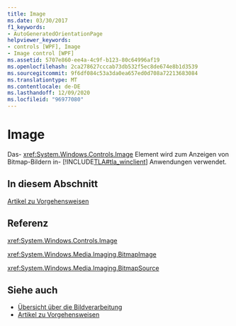 ```yaml
---
title: Image
ms.date: 03/30/2017
f1_keywords:
- AutoGeneratedOrientationPage
helpviewer_keywords:
- controls [WPF], Image
- Image control [WPF]
ms.assetid: 5707e860-ee4a-4c9f-b123-80c64996af19
ms.openlocfilehash: 2ca278627cccab73db532f5ec8de674e8b1d3539
ms.sourcegitcommit: 9f6df084c53a3da0ea657ed0d708a72213683084
ms.translationtype: MT
ms.contentlocale: de-DE
ms.lasthandoff: 12/09/2020
ms.locfileid: "96977080"
---
```

# <a name="image"></a>Image
Das- <xref:System.Windows.Controls.Image> Element wird zum Anzeigen von Bitmap-Bildern in- [!INCLUDE[TLA#tla_winclient](../../../includes/tlasharptla-winclient-md.md)] Anwendungen verwendet.  
  
## <a name="in-this-section"></a>In diesem Abschnitt  
 [Artikel zu Vorgehensweisen](image-how-to-topics.md)  
  
## <a name="reference"></a>Referenz  
 <xref:System.Windows.Controls.Image>  
  
 <xref:System.Windows.Media.Imaging.BitmapImage>  
  
 <xref:System.Windows.Media.Imaging.BitmapSource>  
  
## <a name="see-also"></a>Siehe auch

- [Übersicht über die Bildverarbeitung](../graphics-multimedia/imaging-overview.md)
- [Artikel zu Vorgehensweisen](../graphics-multimedia/imaging-how-to-topics.md)
